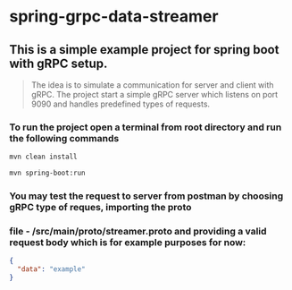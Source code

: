 # spring-grpc-data-streamer

## This is a simple example project for spring boot with gRPC setup.
> The idea is to simulate a communication for server and client with gRPC. The project start a simple gRPC server
> which listens on port 9090 and handles predefined types of requests.


### To run the project open a terminal from root directory and run the following commands

```bash
mvn clean install
```

```bash
mvn spring-boot:run
```

### You may test the request to server from postman by choosing gRPC type of reques, importing the proto 
### file - /src/main/proto/streamer.proto and providing a valid request body which is for example purposes for now:

```json
{
  "data": "example"
}
```
